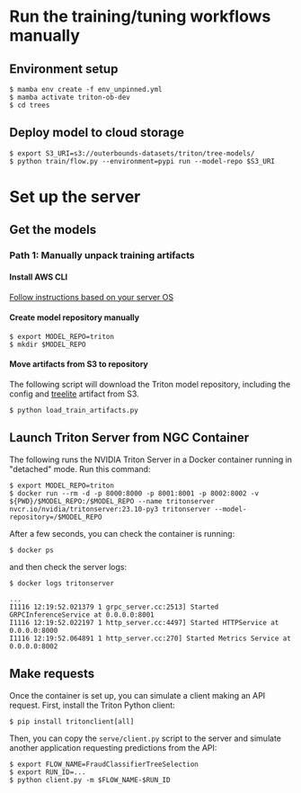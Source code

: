 # Run the training/tuning workflows manually

## Environment setup
```
$ mamba env create -f env_unpinned.yml
$ mamba activate triton-ob-dev
$ cd trees
```

## Deploy model to cloud storage
```
$ export S3_URI=s3://outerbounds-datasets/triton/tree-models/
$ python train/flow.py --environment=pypi run --model-repo $S3_URI
```

# Set up the server

## Get the models

### Path 1: Manually unpack training artifacts

#### Install AWS CLI
[Follow instructions based on your server OS](https://docs.aws.amazon.com/cli/latest/userguide/getting-started-install.html)

#### Create model repository manually
```
$ export MODEL_REPO=triton
$ mkdir $MODEL_REPO
```

#### Move artifacts from S3 to repository
The following script will download the Triton model repository, including the config and [treelite](https://treelite.readthedocs.io/en/latest/) artifact from S3.
```
$ python load_train_artifacts.py
```

## Launch Triton Server from NGC Container
The following runs the NVIDIA Triton Server in a Docker container running in "detached" mode. Run this command:
```
$ export MODEL_REPO=triton
$ docker run --rm -d -p 8000:8000 -p 8001:8001 -p 8002:8002 -v ${PWD}/$MODEL_REPO:/$MODEL_REPO --name tritonserver nvcr.io/nvidia/tritonserver:23.10-py3 tritonserver --model-repository=/$MODEL_REPO
```

After a few seconds, you can check the container is running:
```
$ docker ps
```
and then check the server logs:
```
$ docker logs tritonserver

...
I1116 12:19:52.021379 1 grpc_server.cc:2513] Started GRPCInferenceService at 0.0.0.0:8001
I1116 12:19:52.022197 1 http_server.cc:4497] Started HTTPService at 0.0.0.0:8000
I1116 12:19:52.064891 1 http_server.cc:270] Started Metrics Service at 0.0.0.0:8002
```

## Make requests
Once the container is set up, you can simulate a client making an API request.
First, install the Triton Python client:
```
$ pip install tritonclient[all]
```
Then, you can copy the `serve/client.py` script to the server and simulate another application requesting predictions from the API:
```
$ export FLOW_NAME=FraudClassifierTreeSelection
$ export RUN_ID=... 
$ python client.py -m $FLOW_NAME-$RUN_ID
```